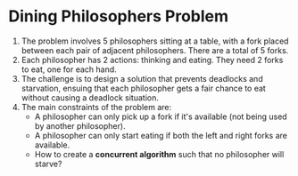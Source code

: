 # Dining Philosophers Problem

1. The problem involves 5 philosophers sitting at a table, with a fork placed between each pair of adjacent philosophers. There are a total of 5 forks.
2. Each philosopher has 2 actions: thinking and eating. They need 2 forks to eat, one for each hand.
3. The challenge is to design a solution that prevents deadlocks and starvation, ensuing that each philosopher gets a fair chance to eat without causing a deadlock situation.
4. The main constraints of the problem are:
    - A philosopher can only pick up a fork if it's available (not being used by another philosopher).
    - A philosopher can only start eating if both the left and right forks are available.
    - How to create a **concurrent algorithm** such that no philosopher will starve?

